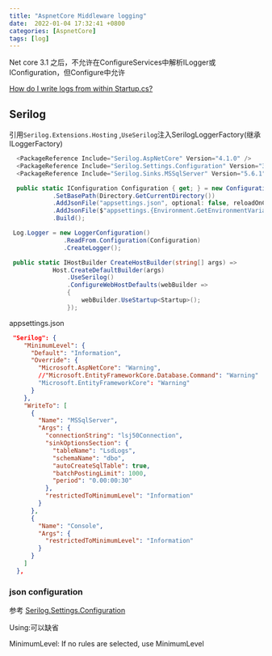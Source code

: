 ```yaml
---
title: "AspnetCore Middleware logging"
date:  2022-01-04 17:32:41 +0800
categories: [AspnetCore]
tags: [log]
---
```



Net core 3.1 之后，不允许在ConfigureServices中解析ILogger或IConfiguration，但Configure中允许

[How do I write logs from within Startup.cs?](https://stackoverflow.com/questions/41287648/how-do-i-write-logs-from-within-startup-cs)

## Serilog

引用`Serilog.Extensions.Hosting` ,`UseSerilog`注入SerilogLoggerFactory(继承ILoggerFactory)


```csharp
  <PackageReference Include="Serilog.AspNetCore" Version="4.1.0" />
  <PackageReference Include="Serilog.Settings.Configuration" Version="3.3.0" />
  <PackageReference Include="Serilog.Sinks.MSSqlServer" Version="5.6.1" />
```

```csharp
  public static IConfiguration Configuration { get; } = new ConfigurationBuilder()
            .SetBasePath(Directory.GetCurrentDirectory())
            .AddJsonFile("appsettings.json", optional: false, reloadOnChange: true)
            .AddJsonFile($"appsettings.{Environment.GetEnvironmentVariable("ASPNETCORE_ENVIRONMENT") ?? "Production"}.json", optional: true)
            .Build();
```

```csharp
 Log.Logger = new LoggerConfiguration()
               .ReadFrom.Configuration(Configuration)
               .CreateLogger();

```

```csharp
 public static IHostBuilder CreateHostBuilder(string[] args) =>
            Host.CreateDefaultBuilder(args)
                .UseSerilog()
                .ConfigureWebHostDefaults(webBuilder =>
                {
                    webBuilder.UseStartup<Startup>();
                });
```

appsettings.json

```json
 "Serilog": {
    "MinimumLevel": {
      "Default": "Information",
      "Override": {
        "Microsoft.AspNetCore": "Warning",
        //"Microsoft.EntityFrameworkCore.Database.Command": "Warning"
        "Microsoft.EntityFrameworkCore": "Warning"
      }
    },
    "WriteTo": [
      {
        "Name": "MSSqlServer",
        "Args": {
          "connectionString": "lsj50Connection",
          "sinkOptionsSection": {
            "tableName": "LsdLogs",
            "schemaName": "dbo",
            "autoCreateSqlTable": true,
            "batchPostingLimit": 1000,
            "period": "0.00:00:30"
          },
          "restrictedToMinimumLevel": "Information"
        }
      },
      {
        "Name": "Console",
        "Args": {
          "restrictedToMinimumLevel": "Information"
        }
      }
    ]
  },
```

### json configuration

参考 [Serilog.Settings.Configuration](https://github.com/serilog/serilog-settings-configuration)

Using:可以缺省

MinimumLevel: If no rules are selected, use MinimumLevel




